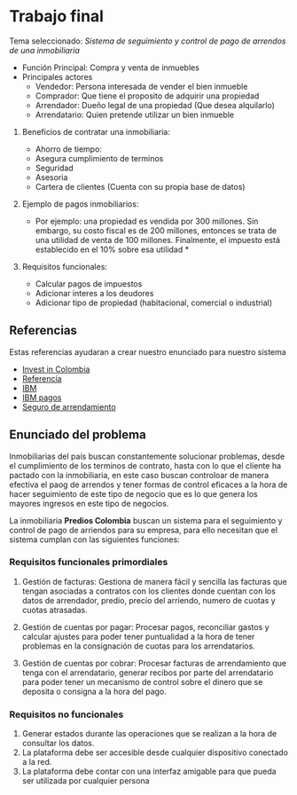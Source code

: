 # Trabajo final

Tema seleccionado: *Sistema de seguimiento y control de pago de arrendos de una inmobiliaria*

- Función Principal: Compra y venta de inmuebles
- Principales actores
	- Vendedor: Persona interesada de vender el bien inmueble
	- Comprador: Que tiene el proposito de adquirir una propiedad
	- Arrendador: Dueño legal de una propiedad (Que desea alquilarlo)
	- Arrendatario: Quien pretende utilizar un bien inmueble

1. Beneficios de contratar una inmobiliaria:
	- Ahorro de tiempo: 
	- Asegura cumplimiento de terminos
	- Seguridad
	- Asesoria
	- Cartera de clientes (Cuenta con su propia base de datos)

2. Ejemplo de pagos inmobiliarios:
	- Por ejemplo: una propiedad es vendida por 300 millones. Sin embargo, su costo fiscal es de 200 millones, entonces se trata de una utilidad de venta de 100 millones. Finalmente, el impuesto está establecido en el 10% sobre esa utilidad *

3. Requisitos funcionales:
	- Calcular pagos de impuestos
	- Adicionar interes a los deudores
	- Adicionar tipo de propiedad (habitacional, comercial o industrial)

## Referencias

Estas referencias ayudaran a crear nuestro enunciado para nuestro sistema

- [Invest in Colombia](https://investincolombia.com.co/es/como-invertir/pasos-para-establecer-su-compa%C3%B1%C3%ADa/como-comprar-inmuebles-en-colombia)
- [Referencia](https://daytona.cloud/pago-de-impuestos.html)
- [IBM](https://www.ibm.com/docs/es/tririga/10.5.2?topic=assets-managing-leased-owned-property-contracts)
- [IBM pagos](https://www.ibm.com/docs/es/tririga/10.5.2?topic=contracts-managing-payments)
- [Seguro de arrendamiento](https://www.semana.com/columnistas/articulo/arriendo-inmueble-diferentes-formas-de-pago-de-arriendo/71882/)

## Enunciado del problema

Inmobiliarias del país buscan constantemente solucionar problemas, desde el cumplimiento de los terminos de contrato, hasta con lo que el cliente ha pactado con la inmobiliaria, en este caso buscan controloar de manera efectiva el paog de arrendos y tener formas de control eficaces a la hora de hacer seguimiento de este tipo de negocio que es lo que genera los mayores ingresos en este tipo de negocios.

La inmobiliaria **Predios Colombia** buscan un sistema para el seguimiento y control de pago de arriendos para su empresa, para ello necesitan que el sistema cumplan con las siguientes funciones:

### Requisitos funcionales primordiales

1. Gestión de facturas: Gestiona de manera fácil y sencilla las facturas que tengan asociadas a contratos con los clientes donde cuentan con los datos de arrendador, predio, precio del arriendo, numero de cuotas y cuotas atrasadas.

2. Gestión de cuentas por pagar: Procesar pagos, reconciliar gastos y calcular ajustes para poder tener puntualidad a la hora de tener problemas en la consignación de cuotas para los arrendatarios.

3. Gestión de cuentas por cobrar: Procesar facturas de arrendamiento que tenga con el arrendatario, generar recibos por parte del arrendatario para poder tener un mecanismo de control sobre el dinero que se deposita o consigna a la hora del pago.

### Requisitos no funcionales

1. Generar estados durante las operaciones que se realizan a la hora de consultar los datos.
2. La plataforma debe ser accesible desde cualquier dispositivo conectado a la red.
3. La plataforma debe contar con una interfaz amigable para que pueda ser utilizada por cualquier persona
